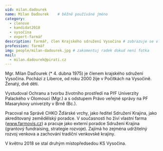 ```yaml
---
uid: milan.dadourek
name: Milan Daďourek  	# běžně používáné jméno
category:
  - clenove
  - kandidat2018
  - vysočina
  - expert-farmář  
description: farmář, člen Krajského sdružení Vysočina # zobrazuje se v lide
profession: farmář
img: people/milan-dadourek.jpg # zakomentuj radek dokud není fotka
mail:
  - milan.dadourek@pirati.cz
---
```


Mgr. Milan Daďourek (* 4. dubna 1975) je členem krajského sdružení Vysočina. Pochází z Liberce, od roku 2000 žije v Počítkách na Vysočině. Ženatý, dvě děti.

Vystudoval Ochranu a tvorbu životního prostředí na PřF Univerzity Palackého v Olomouci (Mgr.) a s odstupem Právo veřejné správy na PF Masarykovy univerzity v Brně (Bc.).

Pracoval na Správě CHKO Žďárské vrchy, jako ředitel Sdružení Krajina, jako akreditovaný zemědělský poradce. V současnosti ho živí vlastní farma (www.farmovis.cz) a pracuje jako externí poradce Sdružení Krajina (grantový fundraising, strategie rozvoje). Zajímá ho zejména udržitelný rozvoj venkova a zachování tradiční venkovské krajiny.

V květnu 2018 se stal druhým místopředsedou KS Vysočina. 
